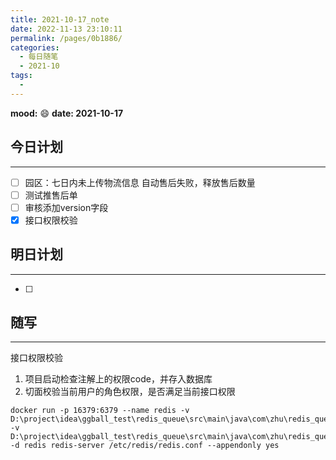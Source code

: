 ```yaml
---
title: 2021-10-17_note
date: 2022-11-13 23:10:11
permalink: /pages/0b1886/
categories:
  - 每日随笔
  - 2021-10
tags:
  - 
---
```

**mood:** :smile:  									**date: 2021-10-17**  
## 今日计划  
------
- [ ]  园区：七日内未上传物流信息 自动售后失败，释放售后数量
- [ ]  测试推售后单
- [ ] 审核添加version字段
- [x] 接口权限校验
## 明日计划  
------
- [ ]  
## 随写 
------

接口权限校验

1. 项目启动检查注解上的权限code，并存入数据库
2. 切面校验当前用户的角色权限，是否满足当前接口权限







```
docker run -p 16379:6379 --name redis -v D:\project\idea\ggball_test\redis_queue\src\main\java\com\zhu\redis_queue\config\redis.conf:/etc/redis/redis.conf -v D:\project\idea\ggball_test\redis_queue\src\main\java\com\zhu\redis_queue\config\data:/data -d redis redis-server /etc/redis/redis.conf --appendonly yes
```